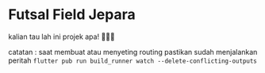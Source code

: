 # Futsal Field Jepara

kalian tau lah ini projek apa! 🤣🤣🤣

catatan : saat membuat atau menyeting routing pastikan sudah menjalankan peritah `flutter pub run build_runner watch --delete-conflicting-outputs`